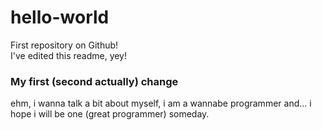hello-world
===========

First repository on Github!<br>
I've edited this readme, yey!<br>
<h3>My first (second actually) change</h3>
ehm, i wanna talk a bit about myself, i am a wannabe programmer and... i hope i will be one (great programmer) someday.
